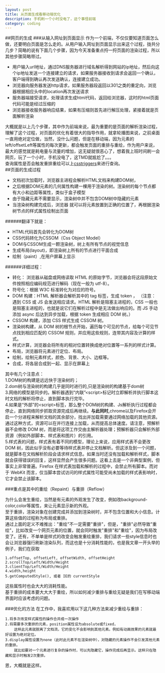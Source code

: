 ```yaml
---
layout: post
title: 从页面生成看移动端优化
description: 手机刷一个小时没电了，这个事怪前端
category: coding
---
```



##网页的生成
###从输入网址到页面显示
作为一个前端，不仅仅要知道页面怎么做，还要明白页面是怎么走的。从用户输入网址到页面显示出来这个过程，拢共分几步？简略的说有下面几个步骤，因为今天准备重点捋一捋页面的渲染过程，所以其他步骤简略带过。  

* 用户输入url地址，通过DNS服务器进行域名解析得到网站的ip地址，然后向这个ip地址发送一个连接建立的请求，如果服务器接收到请求会返回一个确认，客户端得到确认再次发送确认，连接建立成功。
* 浏览器向服务器发送http请求，如果服务器段返回以301之类的重定向，浏览器根据相应头中的location再次发送请求
* 服务器端接受请求，处理请求生成html代码，返回给浏览器，这时的html页面代码可能是经过压缩的
* 浏览器接收服务器响应结果，如果有压缩则首先进行解压处理，紧接着就是页面解析渲染

大概就是以上几个步骤，其中作为前端来说，最为重要的是页面的解析渲染过程，理解了这个过程，对页面的优化有着很大的指导作用，就拿轮播图来说，之前桌面一直用绝对定位做，当然，没什么问题，但是在移动端，因为元素的left/offsetLeft等属性的每次更新，都会触发页面的重排与重绘，作为用户来说，最大的感觉就是耗电量与流量的增加，这无疑就很恶心了，想着我上班时间刷一会网页，玩了一个小时，手机没电了，这TMD就尴尬了。。。  
查询属性是否会触发重排重绘可以上[csstriggers](https://csstriggers.com/)来进行查询。  
##页面的生成过程
- 文档初次加载时，浏览器主进程会解析HTML文档来构建DOM树，
- 之后根据DOM元素的几何属性构建一棵用于渲染的树。渲染树的每个节点都有大小和边距等属性，类似于盒子模型 
- 由于隐藏元素不需要显示，渲染树中并不包含DOM树中隐藏的元素
- 当渲染树构建完成后，浏览器 就可以将元素放置到正确的位置了，再根据渲染树节点的样式属性绘制出页面

######翻译下就是：
- HTML代码首先会转化为DOM树
- CSS代码转化为CSSOM（Css Object Model）
- DOM与CSSOM生成一颗渲染树，树上有所有节点的视觉信息
- 生成布局(layout)，即渲染树上所有的节点进行平面合成
- 绘制（paint）,在用户屏幕上显示

######详细过程：
- 转化： 浏览器从磁盘或网络读取 HTML 的原始字节，浏览器会将这段原始文件按照相应编码规范进行解码（现在一般为 utf-8）。
- 符号化：根据 W3C 标准转化为对应的符号。
- DOM 构建：HTML 解析器会解析其中的 tag 标签，生成 token ，
（注意：遇到 CSS 或 JS 会发送相应请求。HTML 解析是阻塞主进程的，CSS 一般也是阻塞主进程的，也就是说它们在解析过程中是无法做出响应的。而 JS 手动添加 async 后达到异步加载，根据 token 生成相应 DOM 树。）
- CSSOM 构建，添加 CSS 样式生成 CSSOM 树。
- 渲染树构建，从 DOM 树的根节点开始，遍历每个可见的节点，给每个可见节点找到相应匹配的 CSSOM 规则，并应用这些规则，连带其内容及计算的样式。
- 样式计算，浏览器会将所有的相对位置转换成绝对位置等一系列的样式计算。
- 布局，浏览器将元素进行定位、布局。
- 绘制，绘制元素样式，颜色、背景、大小、边框等。
- 合成，将各层合成到一起、显示在屏幕上

其中有几个注意点：  
1.DOM树的构建是远远快于渲染树的；  
2.dom树与渲染树的构建几乎是同时进行的,只是渲染树的构建基于dom树  
3.网络的模型是同步的。解析器遇到“内联”&lt;script>标记时立即解析并执行脚本这时文档的解析将停止，直到脚本执行完毕。  
4.如果是“外部”的&lt;script>标签，那么整个DOM树的构建、Js解析执行过程都会停止，直到网络同步抓取资源完成后再继续。<b>与此同时,</b>chrome以及Firefox会开启一个分进程来解析文档的其余部分，找出并加载需要通过网络加载的其他资源。通过这种方式，资源可以在并行连接上加载，从而提高总体速度。请注意，预解析器不会修改 DOM 树，而是将这项工作交由主解析器处理；预解析器只会解析外部资源（例如外部脚本、样式表和图片）的引用。  
5.样式表的问题，样式表有着不同的模型，理论上来说，应用样式表不会更改 DOM 树，因此似乎没有必要等待样式表并停止文档解析。但这涉及到一个问题，就是脚本在文档解析阶段会请求样式信息。如果当时还没有加载和解析样式，脚本就会获得错误的回复，这样显然会产生很多问题。这看上去是一个非典型案例，但事实上非常普遍。Firefox 在样式表加载和解析的过程中，会禁止所有脚本。而对于 WebKit 而言，仅当脚本尝试访问的样式属性可能受尚未加载的样式表影响时，它才会禁止该脚本。


###重点是其中的重绘（Repaint）与重排（Reflow）

为什么会发生重绘，当然是有元素的外观发生了改变，例如改background-color,color等属性，来让元素显示新的外观。  
至于重排，渲染对象在创建完成并添加到渲染树时，并不包含位置和大小信息。计算这些值的过程称为布局或重排。  
通过上面的定义不难推出："重绘"不一定需要"重排"，但是，"重排"必然导致"重绘"，比如改变一个网页元素的位置，就会同时触发"重排"和"重绘"，因为布局改变了。还有，不单单是样式的改变会触发重绘重排，我们请求一些style信息时也会让浏览器强行刷新渲染队列，而这也是十分消耗性能的，也是我文章一开头举的例子，我们在获取

	1.offsetTop, offsetLeft, offsetWidth, offsetHeight
	2.scrollTop/Left/Width/Height
	3.clientTop/Left/Width/Height
	4.width,height
	5.getComputedStyle(), 或者 IE的 currentStyle

这些属性时也会大大的消耗性能。  
基于重排的成本要大大大于重绘，所以如何减少重排与重绘无疑是我们在写移动端界面时应该考虑的问题。

###优化的方法
在工作中，我喜欢用以下这几种方法来减少重绘与重排：
  
	1.将多次改变样式属性的操作合并成一次操作
	2.将需要多次重排的元素，position属性设为absolute或fixed，
		这样此元素就脱离了文档流，它的变化不会影响到其他元素。例如有动画效果的元素就最好设置为绝对定位。
	3.display属性设置为none（此时此元素不在渲染树中），对隐藏的元素操作不会引发其他元素的重排。
		就比如要对一个元素进行复杂的操作时，可以先隐藏它，操作完成后再显示。这样只在隐藏和显示时触发2次重排。
 
恩，大概就是这样。